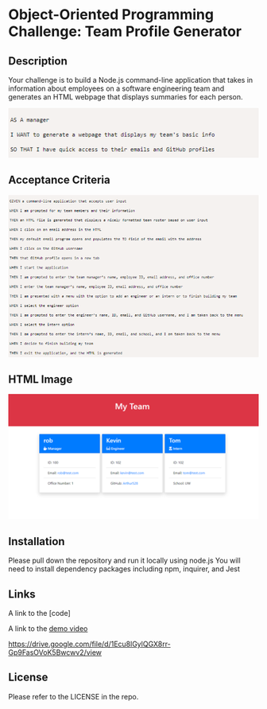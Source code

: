 # Object-Oriented Programming Challenge: Team Profile Generator

## Description

Your challenge is to build a Node.js command-line application that takes in information about employees on a software engineering team and generates an HTML webpage that displays summaries for each person.

![](Images/Screenshot_20221102_115530.png)

## Acceptance Criteria

![](Images/Screenshot_20221102_115636.png)

## HTML Image

![](Images/Screenshot_20221102_115742.png)

## Installation

Please pull down the repository and run it locally using node.js
You will need to install dependency packages including npm, inquirer, and Jest

## Links
A link to the [code]

A link to the [demo video](https://drive.google.com/file/d/1Ecu8lGylQGX8rr-Gp9FasOVoK5Bwcwv2/view)

https://drive.google.com/file/d/1Ecu8lGylQGX8rr-Gp9FasOVoK5Bwcwv2/view

## License

Please refer to the LICENSE in the repo.
